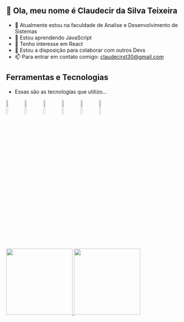 ## 👋 Ola, meu nome é Claudecir da Silva Teixeira

- 🔭 Atualmente estou na faculdade de Analise e Desenvolvimento de Sistemas
- 🌱 Estou aprendendo JavaScript 
- 👀 Tenho interesse em React
- 👯 Estou a disposição para colaborar com outros Devs  
- 📫 Para entrar em contato comigo: claudecirst30@gmail.com 

<!---
Claus30/Claus30 is a ✨ special ✨ repository because its `README.md` (this file) appears on your GitHub profile.
You can click the Preview link to take a look at your changes.
--->
## Ferramentas e Tecnologias 
- Essas são as tecnologias que utilizo...

<img height="10%" width="10%" src="https://cdn.jsdelivr.net/gh/devicons/devicon/icons/html5/html5-original.svg" /><img height="10%" width="10%" src="https://cdn.jsdelivr.net/gh/devicons/devicon/icons/css3/css3-original.svg" /><img height="10%" width="10%" src="https://cdn.jsdelivr.net/gh/devicons/devicon/icons/sass/sass-original.svg" /><img height="10%" width="10%" src="https://cdn.jsdelivr.net/gh/devicons/devicon/icons/bootstrap/bootstrap-original.svg" /><img height="10%" width="10%" src="https://cdn.jsdelivr.net/gh/devicons/devicon/icons/javascript/javascript-original.svg" /><img height="10%" width="10%" src="https://cdn.jsdelivr.net/gh/devicons/devicon/icons/git/git-original.svg" />

<div>
<a href="https://github.com/Claus30">
<img height="180em" src="https://github-readme-stats.vercel.app/api/top-langs/?username=Claus30&layout=compact&langs_count=7&theme=tokyonight"/>
<img height="180em" src="https://github-readme-stats.vercel.app/api?username=Claus30&show_icons=true&theme=tokyonight&include_all_commits=true&count_private=true"/>
</div>










